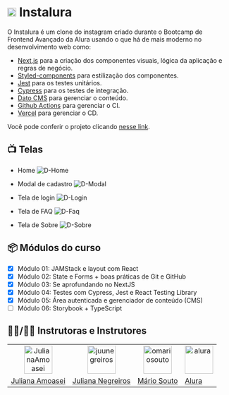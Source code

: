 # <img width="20" height="20" src="https://i.postimg.cc/MZddxKkV/alura-Iconalura-Icon.png" alt="Icone Instalura"/> Instalura

O Instalura é um clone do instagram criado durante o Bootcamp de Frontend Avançado da Alura usando o que há de mais moderno no desenvolvimento web como: 
- [Next.js](https://nextjs.org/) para a criação dos componentes visuais, lógica da aplicação e regras de negócio. 
- [Styled-components](https://styled-components.com/) para estilização dos componentes.
- [Jest](https://jestjs.io/) para os testes unitários.
- [Cypress](https://www.cypress.io/) para os testes de integração.
- [Dato CMS](https://www.datocms.com/) para gerenciar o conteúdo.
- [Github Actions](https://github.com/features/actions) para gerenciar o CI.
- [Vercel](https://vercel.com/) para gerenciar o CD.

Você pode conferir o projeto clicando <a href="https://instalura-victordantasdev.vercel.app/" target="_blank" rel="noopener noreferrer">nesse link</a>.

## 📺 Telas

- Home
![D-Home](https://user-images.githubusercontent.com/64330605/134827641-49ed567e-5348-4ff1-b01d-4e91b59cf013.png)

- Modal de cadastro
![D-Modal](https://user-images.githubusercontent.com/64330605/134827645-d839dd08-9b24-4f62-b3d2-c2d504221f24.png)

- Tela de login
![D-Login](https://user-images.githubusercontent.com/64330605/134827643-5af7e52b-d5e2-4807-ac6a-f2d37d4fa75d.png)

- Tela de FAQ
![D-Faq](https://user-images.githubusercontent.com/64330605/134827637-3473bd27-120a-480f-b005-400953f284cc.png)

- Tela de Sobre
![D-Sobre](https://user-images.githubusercontent.com/64330605/134827649-124ca0e7-2d86-4e8b-b520-6b4723c6f149.png)

## 📦 Módulos do curso

  - [x] Módulo 01: JAMStack e layout com React
  - [x] Módulo 02: State e Forms + boas práticas de Git e GitHub
  - [x] Módulo 03: Se aprofundando no NextJS
  - [x] Módulo 04: Testes com Cypress, Jest e React Testing Library
  - [x] Módulo 05: Área autenticada e gerenciador de conteúdo (CMS)
  - [ ] Módulo 06: Storybook + TypeScript

## 👩‍🏫/👨‍🏫 Instrutoras e Instrutores

<table>
  <tr>
    <td align="center"><img width="64" height="64" src="https://github.com/JulianaAmoasei.png" alt="JulianaAmoasei" /></td>
    <td align="center"><img width="64" height="64" src="https://github.com/juunegreiros.png" alt="juunegreiros" /></td>
    <td align="center"><img width="64" height="64" src="https://github.com/omariosouto.png" alt="omariosouto" /></td>
    <td align="center"><img width="64" height="64" src="https://github.com/alura.png" alt="alura" /></td>
  </tr>
  <tr>
    <td><a href="https://github.com/JulianaAmoasei" target="_blank" rel="noopener noreferrer">Juliana Amoasei</a></td>
    <td><a href="https://github.com/juunegreiros" target="_blank" rel="noopener noreferrer">Juliana Negreiros</a></td>
    <td><a href="https://github.com/omariosouto" target="_blank" rel="noopener noreferrer">Mário Souto</a></td>
    <td><a href="https://github.com/alura" target="_blank" rel="noopener noreferrer">Alura</a></td>
  </tr>
</table>
